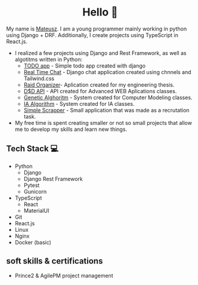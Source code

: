 <h1 align=center>Hello 👋</h1>


My name is [Mateusz](https://www.linkedin.com/in/mateusz-grzesikiewicz/).
I am a young programmer mainly working in python using Django + DRF. Additionally, I create projects using TypeScript in React.js.

* I realized a few projects using Django and Rest Framework, as well as algotitms written in Python:
  - [TODO app](https://github.com/StrangeriX/todo-app) - Simple todo app created with django
  - [Real Time Chat](https://github.com/StrangeriX/DjangoChat) - Django chat application created using chnnels and Tailwind.css
  - [Raid Organizer](https://github.com/StrangeriX/RaidOrganizer)- Aplication created for my engineering thesis.
  - [D$D API](https://github.com/StrangeriX/ZSI) - API created for Advanced WEB Aplications classes.
  - [Genetic Alghoritm](https://github.com/StrangeriX/AlgorymGenetyczny) - System created for Computer Modeling classes.
  - [IA Algorithm](https://github.com/StrangeriX/SSI) - System created for IA classes.
  - [Simple Scrapper](https://github.com/StrangeriX/scrapper) - Small application that was made as a recrutation task.
* My free time is spent creating smaller or not so small projects that allow me to develop my skills and learn new things.  


## Tech Stack :computer:
- Python 
  - Django
  - Django Rest Framework
  - Pytest
  - Gunicorn
- TypeScript
  - React
  - MaterialUI
- Git
- React.js
- Linux
- Nginx
- Docker (basic)

## soft skills & certifications
- Prince2 & AgilePM project management
